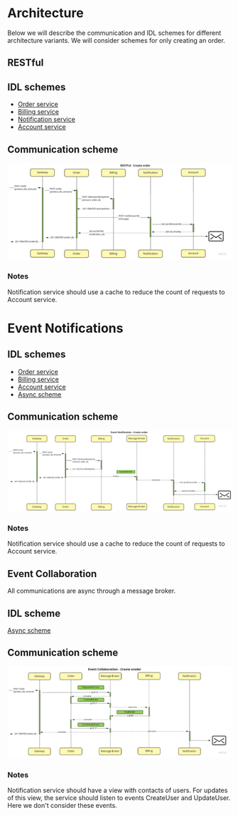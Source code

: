 # Architecture

Below we will describe the communication and IDL schemes for different architecture variants. We will consider schemes for only creating an order.

## RESTful

## IDL schemes

- [Order service](https://github.com/ds-vologdin/otus-software-architect/blob/main/task06/arch/restful/order.yml)
- [Billing service](https://github.com/ds-vologdin/otus-software-architect/blob/main/task06/arch/restful/billing.yml)
- [Notification service](https://github.com/ds-vologdin/otus-software-architect/blob/main/task06/arch/restful/notification.yml)
- [Account service](https://github.com/ds-vologdin/otus-software-architect/blob/main/task06/arch/restful/account.yml)

## Communication scheme
![restful](https://github.com/ds-vologdin/otus-software-architect/blob/main/task06/images/restful.jpg)

### Notes

Notification service should use a cache to reduce the count of requests to Account service.

# Event Notifications

## IDL schemes

- [Order service](https://github.com/ds-vologdin/otus-software-architect/blob/main/task06/arch/event%20notification/order.yml)
- [Billing service](https://github.com/ds-vologdin/otus-software-architect/blob/main/task06/arch/event%20notification/billing.yml)
- [Account service](https://github.com/ds-vologdin/otus-software-architect/blob/main/task06/arch/event%20notification/account.yml)
- [Async scheme](https://github.com/ds-vologdin/otus-software-architect/blob/main/task06/arch/event%20notification/async.yml)

## Communication scheme

![event notification](https://github.com/ds-vologdin/otus-software-architect/blob/main/task06/images/event_notification.jpg)

### Notes

Notification service should use a cache to reduce the count of requests to Account service.

## Event Collaboration

All communications are async through a message broker.

## IDL scheme

[Async scheme](https://github.com/ds-vologdin/otus-software-architect/blob/main/task06/arch/event%20collaboration/async.yml)

## Communication scheme

![event collaboration](https://github.com/ds-vologdin/otus-software-architect/blob/main/task06/images/event_collaboration.jpg)

### Notes

Notification service should have a view with contacts of users. For updates of this view, the service should listen to events CreateUser and UpdateUser. Here we don't consider these events.
